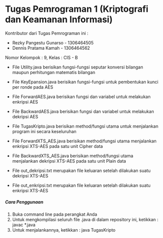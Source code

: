 # Tugas Pemrograman 1 (Kriptografi dan Keamanan Informasi)


Kontributor dari Tugas Pemrograman ini :
- Rezky Pangestu Gunarso  - 1306464505
- Dennis Pratama Kamah    - 1306464562

Nomor Kelompok : 9, Kelas : CIS - B

* File Utility.java berisikan fungsi-fungsi seputar konversi bilangan maupun perhitungan matematis bilangan

* File KeyEpansion.java berisikan fungsi-fungsi untuk pembentukan kunci per ronde pada AES

* File ForwardAES.java berisikan fungsi dan variabel untuk melakukan enkripsi AES

* File BackwardAES.java berisikan fungsi dan variabel untuk melakukan dekripsi AES

* File TugasKripto.java berisikan method/fungsi utama untuk menjalankan program ini secara keseluruhan

* File ForwardXTS_AES.java berisikan method/fungsi utama menjalankan enkripsi XTS-AES pada satu unit Cipher data

* File BackwardXTS_AES.java berisikan method/fungsi utama menjalankan dekripsi XTS-AES pada satu unit Plain data

* File out_dekripsi.txt merupakan file keluaran setelah dilakukan suatu dekripsi XTS-AES

* File out_enkripsi.txt merupakan file keluaran setelah dilakukan suatu enkripsi XTS-AES

##### Cara Penggunaan
1. Buka command line pada perangkat Anda
2. Untuk mengkompilasi seluruh file .java di dalam repository ini, ketikkan : javac *.java
3. Untuk menjalankannya, ketikkan : java TugasKripto


